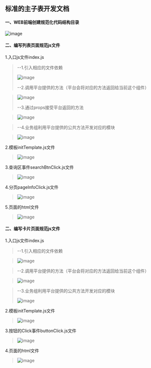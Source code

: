 ## 标准的主子表开发文档
#### 一、WEB前端创建规范化代码结构目录
![image](img/1520668221.jpg)
#### 二、编写列表页面规范js文件
1.入口js文件index.js
>--1.引入相应的文件依赖
>
>![image](img/1520670704(1).jpg)
>
>--2.调用平台提供的方法（平台会将对应的方法返回给当前这个组件）

>![image](img/1520672849(1).jpg)
>
>--3.通过props接受平台返回的方法


>![image](img/1520673069(1).jpg)

>--4.业务组利用平台提供的公共方法开发对应的模块

>![image](img/1520678571(1).jpg)

2.模板initTemplate.js文件

>![image](img/1520679480(1).jpg)

3.查询区事件searchBtnClick.js文件

>![image](img/1520680327(1).jpg)

4.分页pageInfoClick.js文件

>![image](img/1520680677(1).jpg)
>
5.页面的html文件

>![image](img/1520681051(1).jpg)
>
#### 二、编写卡片页面规范js文件

1.入口js文件index.js

>--1.引入相应的文件依赖

>![image](img/1520670704(1).jpg)

>--2.调用平台提供的方法（平台会将对应的方法返回给当前这个组件）

>![image](img/1520817564(1).jpg)

>--3.业务组利用平台提供的公共方法开发对应的模块
>
>![image](img/1520819581(1).jpg)

2.模板initTemplate.js文件

>![image](img/1520820000(1).jpg)

3.按钮的Click事件buttonClick.js文件

>![image](img/1520821547(1).jpg)

4.页面的html文件

>![image](img/1520681051(1).jpg)
>